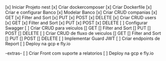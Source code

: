 
[x] Iniciar Projeto nest
[x] Criar dockercomposer
[x] Criar Dockerfile
[x] Criar e configurar Banco
[x] Modelar Banco
[x] Criar CRUD companias
    [x] GET
        [x] Filter and Sort
    [x] PUT
    [x] POST
    [x] DELETE
[x] Criar CRUD users
    [x] GET
        [x] Filter and Sort
    [x] PUT
    [x] POST
    [x] DELETE
[ ] Configurar Swagger
[ ] Criar CRUD para veiculos
    [] GET
        [] Filter and Sort
    [] PUT
    [] POST
    [] DELETE
[ ] Criar CRUD de fluxo de veiculos
    [] GET
        [] Filter and Sort
    [] PUT
    [] POST
    [] DELETE
[ ] Implementar Guard JWT
[ ] Criar endpoints de Report
[ ] Deploy na gcp e fly.io

-extras-
[ ] Criar Front com suporte a relatorios
[ ] Deploy na gcp e fly.io